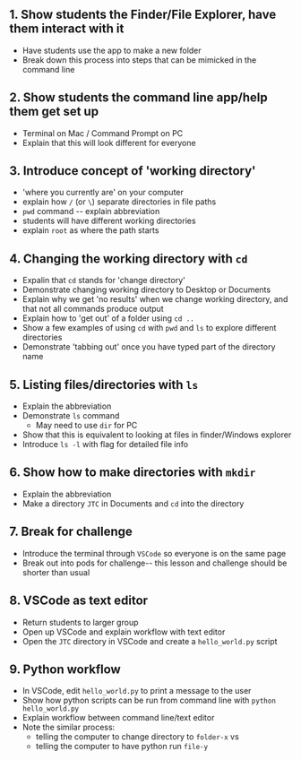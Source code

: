 ## 1. Show students the Finder/File Explorer, have them interact with it
* Have students use the app to make a new folder
* Break down this process into steps that can be mimicked in the command line


## 2. Show students the command line app/help them get set up
* Terminal on Mac / Command Prompt on PC
* Explain that this will look different for everyone


## 3. Introduce concept of 'working directory'
* 'where you currently are' on your computer
* explain how `/` (or `\`) separate directories in file paths
* `pwd` command -- explain abbreviation
* students will have different working directories
* explain `root` as where the path starts


## 4. Changing the working directory with `cd`
* Expalin that `cd` stands for 'change directory'
* Demonstrate changing working directory to Desktop or Documents
* Explain why we get 'no results' when we change working directory, and that not all commands produce output
* Explain how to 'get out' of a folder using `cd ..`
* Show a few examples of using `cd` with `pwd` and `ls` to explore different directories
* Demonstrate 'tabbing out' once you have typed part of the directory name


## 5. Listing files/directories with `ls`
* Explain the abbreviation
* Demonstrate `ls` command
    * May need to use `dir` for PC
* Show that this is equivalent to looking at files in finder/Windows explorer
* Introduce `ls -l` with flag for detailed file info


## 6. Show how to make directories with `mkdir`
* Explain the abbreviation
* Make a directory `JTC` in Documents and `cd` into the directory


## 7. Break for challenge
* Introduce the terminal through `VSCode` so everyone is on the same page
* Break out into pods for challenge-- this lesson and challenge should be shorter than usual

## 8. VSCode as text editor
* Return students to larger group
* Open up VSCode and explain workflow with text editor
* Open the `JTC` directory in VSCode and create a `hello_world.py` script


## 9. Python workflow
* In VSCode, edit `hello_world.py` to print a message to the user
* Show how python scripts can be run from command line with `python hello_world.py`
* Explain workflow between command line/text editor
* Note the similar process:
    * telling the computer to change directory to `folder-x` vs
    * telling the computer to have python run `file-y`
